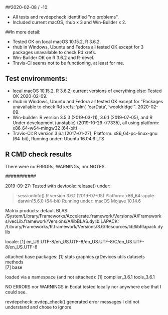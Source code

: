 ##2020-02-08 / -10:  
* All tests and revdepcheck identified "no problems".  
* Included current macOS, rhub x 3 and Win-Builder x 2.

##In more detail:  
* Tested OK on local macOS 10.15.2, R 3.6.2.  
* rhub in Windows, Ubuntu and Fedora all tested OK except for 3 packages unavailable to check Rd xrefs.  
* Win-Builder OK on R 3.6.2 and R-devel.  
* Travis-CI seems not to be functioning, at least for me.    

## Test environments: 
* local macOS 10.15.2, R 3.6.2;  current versions of everything else:  Tested OK 2020-02-09.  
* rhub in Windows, Ubuntu and Fedora all tested OK except for "Packages unavailable to check Rd xrefs: ‘plm’, ‘carData’, ‘wooldridge’".  2020-02-09.  
* Win-builder:  R version 3.5.3 (2019-03-11), 3.6.1 (2019-07-05), and R Under development (unstable) (2019-10-29 r77335), all using platform: x86_64-w64-mingw32 (64-bit)
* Travis-CI:  R version 3.6.1 (2017-01-27), Platform: x86_64-pc-linux-gnu (64-bit), Running under: Ubuntu 16.04.6 LTS

## R CMD check results
There were no ERRORs, WARNINGs, nor NOTES.  






###########

2019-09-27:  Tested with devtools::release() under:  

> sessionInfo()
R version 3.6.1 (2019-07-05)
Platform: x86_64-apple-darwin15.6.0 (64-bit)
Running under: macOS Mojave 10.14.6

Matrix products: default
BLAS:   /System/Library/Frameworks/Accelerate.framework/Versions/A/Frameworks/vecLib.framework/Versions/A/libBLAS.dylib
LAPACK: /Library/Frameworks/R.framework/Versions/3.6/Resources/lib/libRlapack.dylib

locale:
[1] en_US.UTF-8/en_US.UTF-8/en_US.UTF-8/C/en_US.UTF-8/en_US.UTF-8

attached base packages:
[1] stats     graphics  grDevices utils     datasets  methods  
[7] base     

loaded via a namespace (and not attached):
[1] compiler_3.6.1 tools_3.6.1   

NO ERRORS nor WARNINGS in Ecdat tested locally nor anywhere else that I could see.  

revdepcheck::evdep_check() generated error messages I did not understand and chose to ignore.  